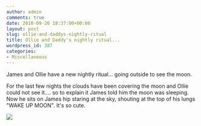 ```yaml
---
author: admin
comments: true
date: 2010-09-26 18:37:00+00:00
layout: post
slug: ollie-and-daddys-nightly-ritual
title: Ollie and Daddy's nightly ritual...
wordpress_id: 387
categories:
- Miscellaneous
---
```


James and Ollie have a new nightly ritual... going outside to see the moon.  
  
For the last few nights the clouds have been covering the moon and Ollie could not see it.... so to explain it James told him the moon was sleeping.  Now he sits on James hip staring at the sky, shouting at the top of his lungs "WAKE UP MOON".  It's so cute.

![](https://blogger.googleusercontent.com/tracker/251139911615938991-2519655924997704820?l=www.outmumbered.com)
